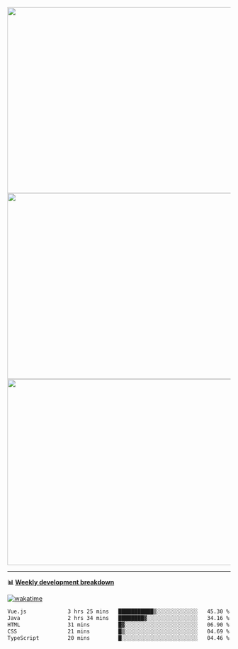 <p float="left" align="middle"><img src="https://user-images.githubusercontent.com/56089155/195064669-12bd89bb-53c9-44b1-9fd8-993f93f585e1.png" width="600px" height="420px">
<img src="https://user-images.githubusercontent.com/56089155/195064706-c37aa3c8-f669-46c9-abba-1eadcbb910c5.png" width="600px" height="420px">
<img src="https://user-images.githubusercontent.com/56089155/195064753-0de674c7-4fc7-4831-a8a5-402e19cc77be.png" width="600px" height="420px"></p>

<hr />

**📊 [Weekly development breakdown](https://wakatime.com/@Ari24)**

[![wakatime](https://wakatime.com/badge/user/ca34c016-707f-4382-84cf-1823913a1423.svg)](https://wakatime.com/@ca34c016-707f-4382-84cf-1823913a1423)

<!--START_SECTION:waka-->

```txt
Vue.js             3 hrs 25 mins   ███████████▒░░░░░░░░░░░░░   45.30 %
Java               2 hrs 34 mins   ████████▓░░░░░░░░░░░░░░░░   34.16 %
HTML               31 mins         █▓░░░░░░░░░░░░░░░░░░░░░░░   06.90 %
CSS                21 mins         █▒░░░░░░░░░░░░░░░░░░░░░░░   04.69 %
TypeScript         20 mins         █░░░░░░░░░░░░░░░░░░░░░░░░   04.46 %
```

<!--END_SECTION:waka-->
